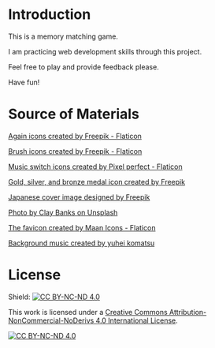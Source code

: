 # Introduction

This is a memory matching game.

I am practicing web development skills through this project.

Feel free to play and provide feedback please.

Have fun!

# Source of Materials

[Again icons created by Freepik - Flaticon](https://www.flaticon.com/free-icons/again)

[Brush icons created by Freepik - Flaticon](https://www.flaticon.com/free-icons/brush)

[Music switch icons created by Pixel perfect - Flaticon](https://www.flaticon.com/free-icons/mute)

[Gold, silver, and bronze medal icon created by Freepik](https://www.freepik.com/free-vector/star-coin-gold-silver-bronze_137645182.htm#fromView=search&page=1&position=40&uuid=6563ddd4-431c-4ff0-90ea-4fb2d396135d)

[Japanese cover image designed by Freepik](https://www.freepik.com/free-vector/minimal-colorful-japanese-covers-pack_6966556.htm#from_view=detail_alsolike)

[Photo by Clay Banks on Unsplash](https://unsplash.com/photos/photo-of-mountain-u27Rrbs9Dwc)

[The favicon created by Maan Icons - Flaticon](https://www.flaticon.com/free-icon/cards_17947105?term=card+game&page=1&position=75&origin=search&related_id=17947105)

[Background music created by yuhei komatsu](https://dova-s.jp/bgm/play20477.html)


# License

Shield: [![CC BY-NC-ND 4.0][cc-by-nc-nd-shield]][cc-by-nc-nd]

This work is licensed under a
[Creative Commons Attribution-NonCommercial-NoDerivs 4.0 International License][cc-by-nc-nd].

[![CC BY-NC-ND 4.0][cc-by-nc-nd-image]][cc-by-nc-nd]

[cc-by-nc-nd]: http://creativecommons.org/licenses/by-nc-nd/4.0/
[cc-by-nc-nd-image]: https://licensebuttons.net/l/by-nc-nd/4.0/88x31.png
[cc-by-nc-nd-shield]: https://img.shields.io/badge/License-CC%20BY--NC--ND%204.0-lightgrey.svg